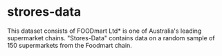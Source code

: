 # strores-data 
This dataset consists of FOODmart Ltd* is one of Australia's leading supermarket chains.
"Stores-Data" contains data on a random sample of 150 supermarkets from the Foodmart chain.
